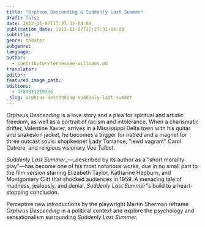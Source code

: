```yaml
---
title: "Orpheus Descending & Suddenly Last Summer"
draft: false
date: 2012-11-07T17:27:32-04:00
publication_date: 2012-11-07T17:27:32-04:00
subtitle:
genre: theater
subgenre:
language:
author:
  - contributor/tennessee-williams.md
translator:
editor:
featured_image_path:
editions:
  - 9780811219396
_slug: orpheus-descending-suddenly-last-summer
---
```


_Orpheus Descending_ is a love story and a plea for spiritual and artistic freedom, as well as a portrait of racism and intolerance. When a charismatic drifter, Valentine Xavier, arrives in a Mississippi Delta town with his guitar and snakeskin jacket, he becomes a trigger for hatred and a magnet for three outcast souls: shopkeeper Lady Torrance, "lewd vagrant" Carol Cutrere, and religious visionary Vee Talbot.

_Suddenly Last Summer__—_described by its author as a "short morality play"—has become one of his most notorious works, due in no small part to the film version starring Elizabeth Taylor, Katharine Hepburn, and Montgomery Clift that shocked audiences in 1959\. A menacing tale of madness, jealously, and denial, _Suddenly Last Summer’_’s build to a heart-stopping conclusion.

Perceptive new introductions by the playwright Martin Sherman reframe _Orpheus Descending_ in a political context and explore the psychology and sensationalism surrounding _Suddenly Last Summer._


